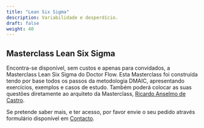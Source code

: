 ```yaml
---
title: "Lean Six Sigma"
description: Variabilidade e desperdício.
draft: false
weight: 40
---
```


## Masterclass Lean Six Sigma

Encontra-se disponível, sem custos e apenas para convidados, a Masterclass Lean Six Sigma do Doctor Flow. Esta Masterclass foi construída tendo por base todos os passos da metodologia DMAIC, apresentando exercícios, exemplos e casos de estudo. Também poderá colocar as suas questões diretamente ao arquiteto da Masterclass, [Ricardo Anselmo de Castro](/leadership/team/).

Se pretende saber mais, e ter acesso, por favor envie o seu pedido através formulário disponível em [Contacto](/leadership/contact/).